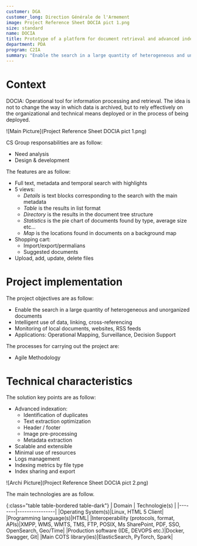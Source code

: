 ```yaml
---
customer: DGA
customer_long: Direction Générale de l'Armement
image: Project Reference Sheet DOCIA pict 1.png
size: standard
name: DOCIA
title: Prototype of a platform for document retrieval and advanced indexing
department: PDA
program: C2IA
summary: "Enable the search in a large quantity of heterogeneous and unorganized documents. Intelligent use of data, linking, cross-referencing. Monitoring of local documents, websites, RSS feeds. Applications: Operational Mapping, Surveillance, Decision Support"
---
```


# Context

DOCIA: Operational tool for information processing and retrieval. The idea is not to change the way in which data is archived, but to rely effectively on the organizational and technical means deployed or in the process of being deployed.

![Main Picture](Project Reference Sheet DOCIA pict 1.png)

CS Group responsabilities are as follow:
* Need analysis
* Design & development


The features are as follow:
* Full text, metadata and temporal search with highlights
* 5 views:
	* _Details_ is text blocks corresponding to the search with the main metadata 
	* _Table_ is the results in list format
	* _Directory_ is the results in the document tree structure
	* _Statistics_ is the pie chart of documents found by type, average size etc...
	* _Map_ is the locations found in documents on a background map
* Shopping cart:
	* Import/export/permalians
	* Suggested documents
* Upload, add, update, delete files

# Project implementation

The project objectives are as follow:
* Enable the search in a large quantity of heterogeneous and unorganized documents
* Intelligent use of data, linking, cross-referencing
* Monitoring of local documents, websites, RSS feeds 
* Applications: Operational Mapping, Surveillance, Decision Support

The processes for carrying out the project are:
* Agile Methodology

# Technical characteristics

The solution key points are as follow:
* Advanced indexation: 
	* Identification of duplicates
	* Text extraction optimization
	* Header / footer
	* Image pre-processing
	* Metadata extraction
* Scalable and extensible
* Minimal use of resources
* Logs management
* Indexing metrics by file type
* Index sharing and export

![Archi Picture](Project Reference Sheet DOCIA pict 2.png)

The main technologies are as follow.

{:class="table table-bordered table-dark"}
| Domain | Technologie(s) |
|--------|----------------|
|Operating System(s)|Linux, HTML 5 Client|
|Programming language(s)|HTML|
|Interoperability (protocols, format, APIs)|XMPP, WMS, WMTS, TMS, FTP, POSIX, Ms SharePoint, PDF, SSO, OpenSearch, Geo/Time|
|Production software (IDE, DEVOPS etc.)|Docker, Swagger, Git|
|Main COTS library(ies)|ElasticSearch, PyTorch, Spark|
